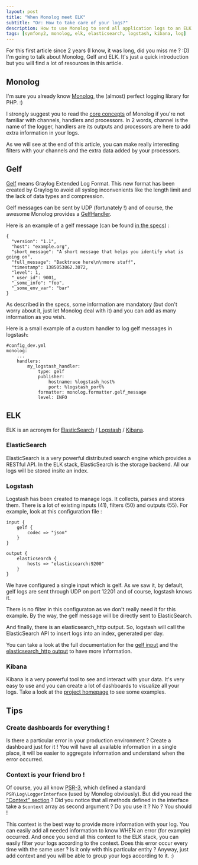 ```yaml
---
layout: post
title: "When Monolog meet ELK"
subtitle: "Or: How to take care of your logs?"
description: How to use Monolog to send all application logs to an ELK stack
tags: [symfony2, monolog, elk, elasticsearch, logstash, kibana, log]
---
```


For this first article since 2 years (I know, it was long, did you miss me ? :D)
I'm going to talk about Monolog, Gelf and ELK. It's just a quick introduction
but you will find a lot of resources in this article.

## Monolog

I'm sure you already know [Monolog](https://github.com/Seldaek/monolog), the
(almost) perfect logging library for PHP. :)

I strongly suggest you to read the [core
concepts](https://github.com/Seldaek/monolog#core-concepts) of Monolog if
you're not familiar with channels, handlers and processors. In 2 words, channel
is the name of the logger, handlers are its outputs and processors are here to
add extra information in your logs.

As we will see at the end of this article, you can make really interesting
filters with your channels and the extra data added by your processors.

## Gelf

[Gelf](http://graylog2.org/gelf) means Graylog Extended Log Format. This new
format has been created by Graylog to avoid all syslog inconvenients like the
length limit and the lack of data types and compression.

Gelf messages can be sent by UDP (fortunately !) and of course, the awesome
Monolog provides a
[GelfHandler](https://github.com/Seldaek/monolog/blob/master/src/Monolog/Handler/GelfHandler.php).

Here is an example of a gelf message (can be found [in the
specs](http://graylog2.org/gelf#specs)) :

```language-json
{
  "version": "1.1",
  "host": "example.org",
  "short_message": "A short message that helps you identify what is going on",
  "full_message": "Backtrace here\n\nmore stuff",
  "timestamp": 1385053862.3072,
  "level": 1,
  "_user_id": 9001,
  "_some_info": "foo",
  "_some_env_var": "bar"
}
```

As described in the specs, some information are mandatory (but don't worry
about it, just let Monolog deal with it) and you can add as many information
as you wish.

Here is a small example of a custom handler to log gelf messages in logstash:

```language-yml
#config_dev.yml
monolog:
    ...
    handlers:
        my_logstash_handler:
            type: gelf
            publisher:
                hostname: %logstash_host%
                port: %logstash_port%
            formatter: monolog.formatter.gelf_message
            level: INFO
```

## ELK

ELK is an acronym for [ElasticSearch](http://www.elasticsearch.org/) /
[Logstash](http://logstash.net/) /
[Kibana](http://www.elasticsearch.org/overview/kibana/).

### ElasticSearch

ElasticSearch is a very powerful distributed search engine which provides a RESTful
API. In the ELK stack, ElasticSearch is the storage backend. All our logs will
be stored insite an index.

### Logstash

Logstash has been created to manage logs. It collects, parses and stores them.
There is a lot of existing inputs (41), filters (50) and outputs (55). For
example, look at this configuration file :

```language-json
input {
    gelf {
        codec => "json"
    }
}

output {
    elasticsearch {
        hosts => "elasticsearch:9200"
    }
}
```

We have configured a single input which is gelf. As we saw it, by default, gelf
logs are sent through UDP on port 12201 and of course, logstash knows it.

There is no filter in this configuraton as we don't really need it for this
example. By the way, the gelf message will be directly sent to ElasticSearch.

And finally, there is an elasticsearch_http output. So, logstash will call the
ElasticSearch API to insert logs into an index, generated per day.

You can take a look at the full documentation for the [gelf
input](http://logstash.net/docs/1.4.2/inputs/gelf) and the [elasticsearch_http
output](http://logstash.net/docs/1.4.2/outputs/elasticsearch_http) to have more
information.

### Kibana

Kibana is a very powerful tool to see and interact with your data. It's very
easy to use and you can create a lot of dashboards to visualize all your logs.
Take a look at the [project
homepage](http://www.elasticsearch.org/overview/kibana/) to see some examples.

## Tips

### Create dashboards for everything !

Is there a particular error in your production environment ? Create a dashboard
just for it ! You will have all available information in a single place, it
will be easier to aggregate information and understand when the error occurred.

### Context is your friend bro !

Of course, you all know
[PSR-3](https://github.com/php-fig/fig-standards/blob/master/accepted/PSR-3-logger-interface.md),
which defined a standard `PSR\Log\LoggerInterface` (used by Monolog obviously).
But did you read the ["Context"
section](https://github.com/php-fig/fig-standards/blob/master/accepted/PSR-3-logger-interface.md#13-context)
? Did you notice that all methods defined in the interface take a `$context`
array as second argument ? Do you use it ? No ? You should !

This context is the best way to provide more information with your log. You can
easily add all needed information to know WHEN an error (for example)
occurred. And once you send all this context to the ELK stack, you can easily
filter your logs according to the context. Does this error occur every time
with the same user ? Is it only with this particular entity ? Anyway, just add
context and you will be able to group your logs according to it. :)
